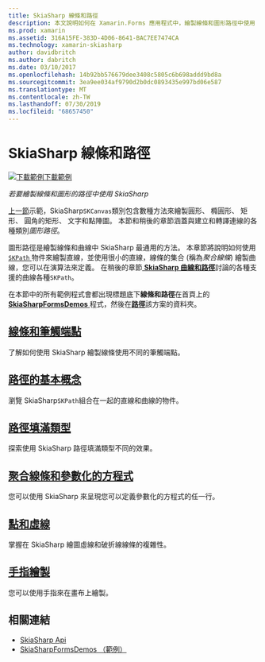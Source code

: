```yaml
---
title: SkiaSharp 線條和路徑
description: 本文說明如何在 Xamarin.Forms 應用程式中，繪製線條和圖形路徑中使用 SkiaSharp，並示範此範例程式碼。
ms.prod: xamarin
ms.assetid: 316A15FE-383D-4D06-8641-BAC7EE7474CA
ms.technology: xamarin-skiasharp
author: davidbritch
ms.author: dabritch
ms.date: 03/10/2017
ms.openlocfilehash: 14b92bb576679dee3408c5805c6b698addd9bd8a
ms.sourcegitcommit: 3ea9ee034af9790d2b0dc0893435e997bd06e587
ms.translationtype: MT
ms.contentlocale: zh-TW
ms.lasthandoff: 07/30/2019
ms.locfileid: "68657450"
---
```

# <a name="skiasharp-lines-and-paths"></a>SkiaSharp 線條和路徑

[![下載範例](~/media/shared/download.png)下載範例](https://docs.microsoft.com/samples/xamarin/xamarin-forms-samples/skiasharpforms-demos)

_若要繪製線條和圖形的路徑中使用 SkiaSharp_

[上一節](~/xamarin-forms/user-interface/graphics/skiasharp/basics/index.md)示範，SkiaSharp`SKCanvas`類別包含數種方法來繪製圓形、 橢圓形、 矩形、 圓角的矩形、 文字和點陣圖。 本節和稍後的章節涵蓋與建立和轉譯連線的各種類別*圖形路徑*。

圖形路徑是繪製線條和曲線中 SkiaSharp 最通用的方法。 本章節將說明如何使用[ `SKPath` ](xref:SkiaSharp.SKPath)物件來繪製直線，並使用很小的直線，線條的集合 (稱為*聚合線條*) 繪製曲線，您可以在演算法來定義。 在稍後的章節[ **SkiaSharp 曲線和路徑**](../curves/index.md)討論的各種支援的曲線各種`SKPath`。

在本節中的所有範例程式會都出現標題底下**線條和路徑**在首頁上的[ **SkiaSharpFormsDemos** ](https://docs.microsoft.com/samples/xamarin/xamarin-forms-samples/skiasharpforms-demos)程式，然後在[**路徑**](https://github.com/xamarin/xamarin-forms-samples/tree/master/SkiaSharpForms/Demos/Demos/SkiaSharpFormsDemos/Paths)該方案的資料夾。

## <a name="lines-and-stroke-capslinesmd"></a>[線條和筆觸端點](lines.md)

了解如何使用 SkiaSharp 繪製線條使用不同的筆觸端點。

## <a name="path-basicspathsmd"></a>[路徑的基本概念](paths.md)

瀏覽 SkiaSharp`SKPath`組合在一起的直線和曲線的物件。

## <a name="the-path-fill-typesfill-typesmd"></a>[路徑填滿類型](fill-types.md)

探索使用 SkiaSharp 路徑填滿類型不同的效果。

## <a name="polylines-and-parametric-equationspolylinesmd"></a>[聚合線條和參數化的方程式](polylines.md)

您可以使用 SkiaSharp 來呈現您可以定義參數化的方程式的任一行。

## <a name="dots-and-dashesdotsmd"></a>[點和虛線](dots.md)

掌握在 SkiaSharp 繪圖虛線和破折線線條的複雜性。

## <a name="finger-paintingfinger-paintmd"></a>[手指繪製](finger-paint.md)

您可以使用手指來在畫布上繪製。


## <a name="related-links"></a>相關連結

- [SkiaSharp Api](https://docs.microsoft.com/dotnet/api/skiasharp)
- [SkiaSharpFormsDemos （範例）](https://docs.microsoft.com/samples/xamarin/xamarin-forms-samples/skiasharpforms-demos)
